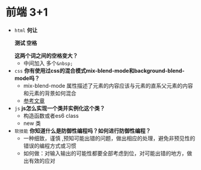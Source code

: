 # 前端 3+1
- `html` **何让<p>测试 空格</p>这两个词之间的空格变大？**
    - 中间加入 多个`&nbsp;`
- `css` **你有使用过css的混合模式mix-blend-mode和background-blend-mode吗？**
    - mix-blend-mode 属性描述了元素的内容应该与元素的直系父元素的内容和元素的背景如何混合
    - [参考文章](https://blog.csdn.net/dwb123456123456/article/details/84560763)
- `js` **js怎么实现一个类并实例化这个类？**
    - 构造函数或者es6 class
    - new 类
- `软技能` **你知道什么是防御性编程吗？如何进行防御性编程？**
    - 一种细致，谨慎 ,预知可能出错的问题，做出相应的处理，避免非预见性的错误的编程方式或习惯
    - 如何做：对输入输出的可能性都要全部考虑到位，对可能出错的地方，做出有效的应对